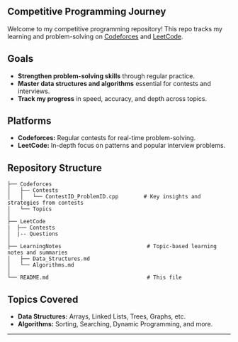 ## Competitive Programming Journey 

Welcome to my competitive programming repository! This repo tracks my learning and problem-solving on [Codeforces](https://codeforces.com/profile/mohitvdx) and [LeetCode](https://leetcode.com/u/mohitvdx/).

## Goals

- **Strengthen problem-solving skills** through regular practice.
- **Master data structures and algorithms** essential for contests and interviews.
- **Track my progress** in speed, accuracy, and depth across topics.

## Platforms

- **Codeforces:** Regular contests for real-time problem-solving.
- **LeetCode:** In-depth focus on patterns and popular interview problems.

## Repository Structure

```plaintext
├── Codeforces
│   ├── Contests
│   │   └── ContestID_ProblemID.cpp        # Key insights and strategies from contests
│   └── Topics                     
│
├── LeetCode
|  ├── Contests
│  |-- Questions
│
├── LearningNotes                           # Topic-based learning notes and summaries
│   ├── Data_Structures.md
│   └── Algorithms.md
│
└── README.md                               # This file
```

## Topics Covered

- **Data Structures:** Arrays, Linked Lists, Trees, Graphs, etc.
- **Algorithms:** Sorting, Searching, Dynamic Programming, and more.

--- 

